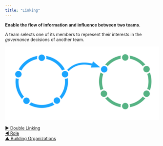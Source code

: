 ```yaml
---
title: "Linking"
---
```



**Enable the flow of information and influence between two teams.**

A team selects one of its members to represent their interests in the <dfn data-info="Governance: The act of setting objectives, and making and evolving decisions that guide people towards achieving them.">governance</dfn> decisions of another team.

![One circle linked to another circle](img/structural-patterns/link.png)


[&#9654; Double Linking](double-linking.html)<br/>[&#9664; Role](role.html)<br/>[&#9650; Building Organizations](building-organizations.html)

